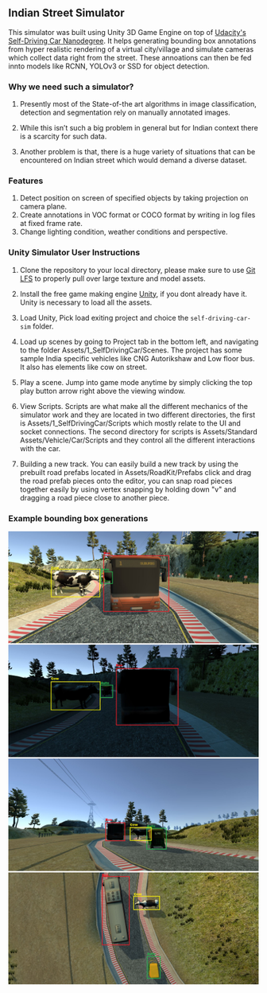 ## Indian Street Simulator

This simulator was built using Unity 3D Game Engine on top of [Udacity's Self-Driving Car Nanodegree](https://udacity.com/drive). It helps generating bounding box annotations from hyper realistic rendering of a virtual city/village and simulate cameras which collect data right from the street. These annoations can then be fed innto models like RCNN, YOLOv3 or SSD for object detection.

### Why we need such a simulator?
1. Presently most of the State-of-the art algorithms in image classification, detection and segmentation rely on manually annotated images.

2. While this isn’t such a big problem in general but for Indian context there is a scarcity for such data.

3. Another problem is that, there is a huge variety of situations that can be encountered on Indian street which would demand a diverse dataset.

### Features
1. Detect position on screen of specified objects by taking projection on camera plane.
1. Create annotations in VOC format or COCO format by writing in log files at fixed frame rate.
2. Change lighting condition, weather conditions and perspective.


### Unity Simulator User Instructions

1. Clone the repository to your local directory, please make sure to use [Git LFS](https://git-lfs.github.com) to properly pull over large texture and model assets. 

2. Install the free game making engine [Unity](https://unity3d.com), if you dont already have it. Unity is necessary to load all the assets.

3. Load Unity, Pick load exiting project and choice the `self-driving-car-sim` folder.

4. Load up scenes by going to Project tab in the bottom left, and navigating to the folder Assets/1_SelfDrivingCar/Scenes. The project has some sample India specific vehicles like CNG Autorikshaw and Low floor bus. It also has elements like cow on street.

5. Play a scene. Jump into game mode anytime by simply clicking the top play button arrow right above the viewing window.

6. View Scripts. Scripts are what make all the different mechanics of the simulator work and they are located in two different directories, the first is Assets/1_SelfDrivingCar/Scripts which mostly relate to the UI and socket connections. The second directory for scripts is Assets/Standard Assets/Vehicle/Car/Scripts and they control all the different interactions with the car.

7. Building a new track. You can easily build a new track by using the prebuilt road prefabs located in Assets/RoadKit/Prefabs click and drag the road prefab pieces onto the editor, you can snap road pieces together easily by using vertex snapping by holding down "v" and dragging a road piece close to another piece.

### Example bounding box generations
![Self-Driving Car Simulator](./Boundingboxes/Capture1.JPG)
![Self-Driving Car Simulator](./Boundingboxes/Capture2.JPG)
![Self-Driving Car Simulator](./Boundingboxes/Capture3.JPG)
![Self-Driving Car Simulator](./Boundingboxes/Capture4.JPG)
